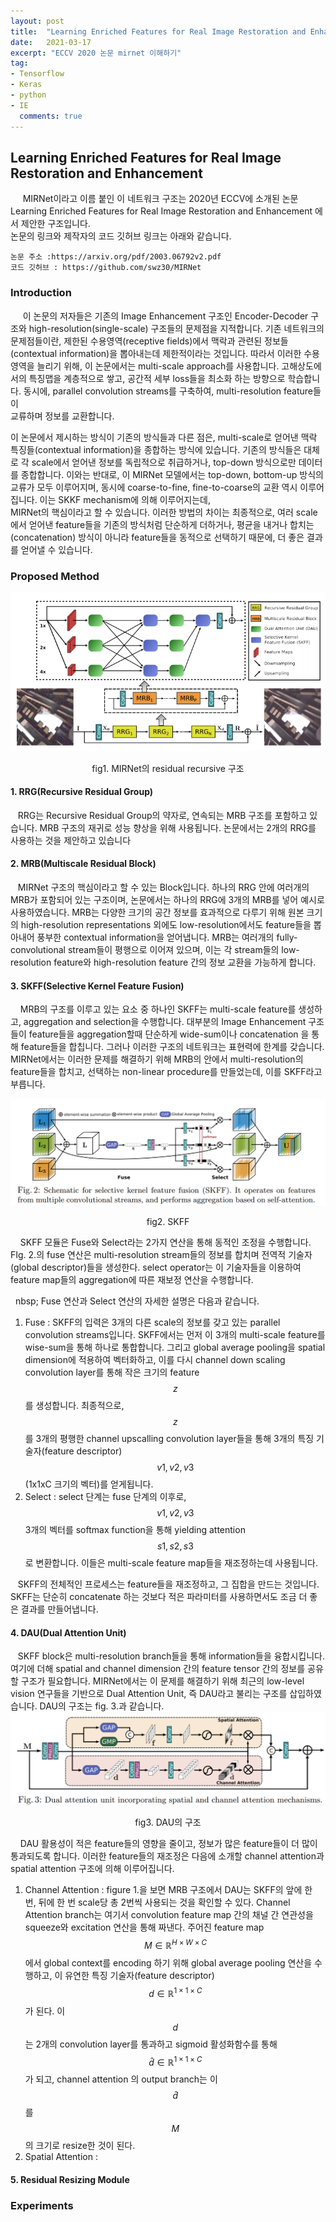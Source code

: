 ```yaml
---  
layout: post  
title:  "Learning Enriched Features for Real Image Restoration and Enhancement 이해하기"  
date:   2021-03-17  
excerpt: "ECCV 2020 논문 mirnet 이해하기"  
tag:
- Tensorflow
- Keras
- python
- IE  
  comments: true
---  
```


## Learning Enriched Features for Real Image Restoration and Enhancement

&nbsp;&nbsp;&nbsp;&nbsp; MIRNet이라고 이름 붙인 이 네트워크 구조는 2020년 ECCV에 소개된 논문 Learning Enriched Features for Real Image Restoration and Enhancement 에서 제안한 구조입니다.  
논문의 링크와 제작자의 코드 깃허브 링크는 아래와 같습니다.

```  
논문 주소 :https://arxiv.org/pdf/2003.06792v2.pdf
코드 깃허브 : https://github.com/swz30/MIRNet
```  

### Introduction
&nbsp;&nbsp;&nbsp;&nbsp; 이 논문의 저자들은 기존의 Image Enhancement 구조인 Encoder-Decoder 구조와 high-resolution(single-scale) 구조들의 문제점을 지적합니다. 기존 네트워크의 문제점들이란, 제한된 수용영역(receptive fields)에서 맥락과 관련된 정보들(contextual information)을 뽑아내는데 제한적이라는 것입니다. 따라서 이러한 수용 영역을 늘리기 위해, 이 논문에서는 multi-scale approach를 사용합니다. 고해상도에서의 특징맵을 계층적으로 쌓고, 공간적 세부 loss들을 최소화 하는 방향으로 학습합니다. 동시에, parallel convolution streams를 구축하여, multi-resolution feature들이  
교류하며 정보를 교환합니다.

이 논문에서 제시하는 방식이 기존의 방식들과 다른 점은, multi-scale로 얻어낸 맥락 특징들(contextual information)을 종합하는 방식에 있습니다. 기존의 방식들은 대체로 각 scale에서 얻어낸 정보를 독립적으로 취급하거나, top-down 방식으로만 데이터를 종합합니다. 이와는 반대로, 이 MIRNet 모델에서는 top-down, bottom-up 방식의 교류가 모두 이루어지며, 동시에 coarse-to-fine, fine-to-coarse의 교환 역시 이루어집니다. 이는 SKKF mechanism에 의해 이루어지는데,  
MIRNet의 핵심이라고 할 수 있습니다. 이러한 방법의 차이는 최종적으로, 여러 scale에서 얻어낸 feature들을 기존의 방식처럼 단순하게 더하거나, 평균을 내거나 합치는(concatenation) 방식이 아니라 feature들을 동적으로 선택하기 때문에, 더 좋은 결과를 얻어낼 수 있습니다.

### Proposed Method
![mirnet_fig1](/assets/img/mirnet/fig1.png)
<figcaption style="text-align:center">fig1. MIRNet의 residual recursive 구조 </figcaption>

#### 1. RRG(Recursive Residual Group)

&nbsp;&nbsp; RRG는 Recursive Residual Group의 약자로, 연속되는 MRB 구조를 포함하고 있습니다. MRB 구조의 재귀로 성능 향상을 위해 사용됩니다. 논문에서는 2개의 RRG를 사용하는 것을 제안하고 있습니다

#### 2. MRB(Multiscale Residual Block)

&nbsp;&nbsp; MIRNet 구조의 핵심이라고 할 수 있는 Block입니다. 하나의 RRG 안에 여러개의 MRB가 포함되어 있는 구조이며, 논문에서는 하나의 RRG에 3개의 MRB를 넣어 예시로 사용하였습니다. MRB는 다양한 크기의 공간 정보를 효과적으로 다루기 위해 원본 크기의 high-resolution representations 외에도 low-resolution에서도 feature들을 뽑아내어 풍부한 contextual information을 얻어냅니다. MRB는 여러개의 fully-convolutional stream들이 평행으로 이어져 있으며, 이는 각 stream들의 low-resolution feature와 high-resolution feature 간의 정보 교환을 가능하게 합니다.

#### 3. SKFF(Selective Kernel Feature Fusion)


&nbsp; &nbsp; MRB의 구조를 이루고 있는 요소 중 하나인 SKFF는 multi-scale feature를 생성하고, aggregation and selection을 수행합니다. 대부분의 Image Enhancement 구조들이 feature들을 aggregation할때 단순하게 wide-sum이나 concatenation 을 통해 feature들을 합칩니다. 그러나 이러한 구조의 네트워크는 표현력에 한계를 갖습니다. MIRNet에서는 이러한 문제를 해결하기 위해 MRB의 안에서 multi-resolution의 feature들을 합치고, 선택하는 non-linear procedure를 만들었는데, 이를 SKFF라고 부릅니다.

![mirnet_fig2](/assets/img/mirnet/fig2.png)
<figcaption style="text-align:center">fig2. SKFF </figcaption>

&nbsp; &nbsp; SKFF 모듈은 Fuse와 Select라는 2가지 연산을 통해 동적인 조정을 수행합니다. FIg. 2.의 fuse 연산은 multi-resolution stream들의 정보를 합치며 전역적 기술자(global descriptor)들을 생성한다. select operator는 이 기술자들을 이용하여 feature map들의 aggregation에 따른 재보정 연산을 수행합니다.

&nbsp; nbsp; Fuse 연산과 Select 연산의 자세한 설명은 다음과 같습니다.
1. Fuse : SKFF의 입력은 3개의 다른 scale의 정보를 갖고 있는 parallel convolution streams입니다.  SKFF에서는 먼저 이 3개의 multi-scale feature를 wise-sum을 통해 하나로 통합합니다. 그리고 global average pooling을 spatial dimension에 적용하여 벡터화하고, 이를 다시 channel down scaling convolution layer를 통해 작은 크기의 feature $$z$$를 생성합니다. 최종적으로, $$z$$를 3개의 평행한 channel upscalling convolution layer들을 통해 3개의 특징 기술자(feature descriptor) $$v1,v2,v3$$(1x1xC 크기의 벡터)를 얻게됩니다.
2. Select : select 단계는 fuse 단계의 이후로, $$v1,v2,v3$$ 3개의 벡터를 softmax function을 통해 yielding attention $$s1,s2,s3$$로 변환합니다. 이들은 multi-scale feature map들을 재조정하는데 사용됩니다.

&nbsp;&nbsp; SKFF의 전체적인 프로세스는 feature들을 재조정하고, 그 집합을 만드는 것입니다. SKFF는 단순히 concatenate 하는 것보다 적은 파라미터를 사용하면서도 조금 더 좋은 결과를 만들어냅니다.

#### 4. DAU(Dual Attention Unit)

&nbsp;&nbsp; SKFF block은 multi-resolution branch들을 통해 information들을 융합시킵니다. 여기에 더해 spatial and channel dimension 간의 feature tensor 간의 정보를 공유할 구조가 필요합니다. MIRNet에서는 이 문제를 해결하기 위해 최근의 low-level vision 연구들을 기반으로 Dual Attention Unit, 즉 DAU라고 불리는 구조를 삽입하였습니다. DAU의 구조는 fig. 3.과 같습니다.
![mirnet_fig3](/assets/img/mirnet/fig3.png)
<figcaption style="text-align:center">fig3. DAU의 구조 </figcaption>

&nbsp; &nbsp; DAU 활용성이 적은 feature들의 영향을 줄이고, 정보가 많은 feature들이 더 많이 통과되도록 합니다. 이러한 feature들의 재조정은 다음에 소개할 channel attention과 spatial attention 구조에 의해 이루어집니다.
1. Channel Attention : figure 1.을 보면 MRB 구조에서 DAU는 SKFF의 앞에 한 번, 뒤에 한 번 scale당 총 2번씩 사용되는 것을 확인할 수 있다. Channel Attention branch는 여기서 convolution feature map 간의 채널 간 연관성을 squeeze와 excitation 연산을 통해 짜낸다. 주어진 feature map $$M \in {\mathbb{R}^{H\times W \times C}}$$에서 global context를 encoding 하기 위해 global average pooling 연산을 수행하고, 이 유연한 특징 기술자(feature descriptor) $$ d \in {\mathbb{R}^{1 \times 1 \times C}}$$가 된다. 이 $$d$$는 2개의 convolution layer를 통과하고 sigmoid 활성화함수를 통해 $$\hat{d} \in {\mathbb{R}^{1 \times 1 \times C}}$$가 되고, channel attention 의 output branch는 이 $$\hat{d}$$를 $$M$$ 의 크기로 resize한 것이 된다.
2. Spatial Attention :

#### 5. Residual Resizing Module

### Experiments
